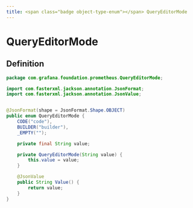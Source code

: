 ```yaml
---
title: <span class="badge object-type-enum"></span> QueryEditorMode
---
```

# <span class="badge object-type-enum"></span> QueryEditorMode

## Definition

```java
package com.grafana.foundation.prometheus.QueryEditorMode;

import com.fasterxml.jackson.annotation.JsonFormat;
import com.fasterxml.jackson.annotation.JsonValue;


@JsonFormat(shape = JsonFormat.Shape.OBJECT)
public enum QueryEditorMode {
    CODE("code"),
    BUILDER("builder"),
    _EMPTY("");

    private final String value;

    private QueryEditorMode(String value) {
        this.value = value;
    }

    @JsonValue
    public String Value() {
        return value;
    }
}

```
